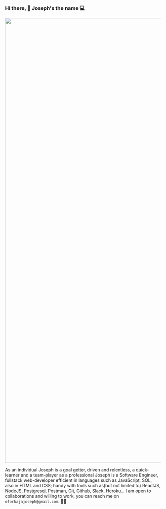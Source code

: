 ### Hi there, 👋 Joseph's the name 💻

<img src="https://user-images.githubusercontent.com/86774294/141980712-ff363ccd-1b8f-4dcc-bc68-9f81870dbd78.gif" width="1440">


As an individual Joseph is a goal getter, driven and relentless, a quick-learner and a team-player 
as a professional Joseph is a Software Engineer, fullstack web-developer efficient in languages such as
JavaScript, SQL, also in HTML and CSS; handy with tools such as(but not limited to) ReactJS, NodeJS, Postgresql, Postman, Git, Github,
Slack, Heroku...
I am open to collaborations and willing to work, you can reach me on `oforkajajoseph@gmail.com`. 👋👋

<!--
**jaesea17/jaesea17** is a ✨ _special_ ✨ repository because its `README.md` (this file) appears on your GitHub profile.

Here are some ideas to get you started:

- 🔭 I’m currently working on ...
- 🌱 I’m currently learning ...
- 👯 I’m looking to collaborate on ...
- 🤔 I’m looking for help with ...
- 💬 Ask me about ...
- 📫 How to reach me: ...
- 😄 Pronouns: ...
- ⚡ Fun fact: ...
-->
